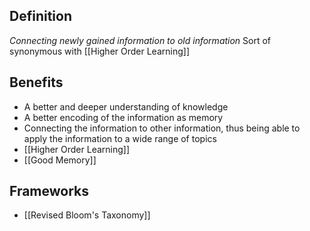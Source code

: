 
Definition
---
_Connecting newly gained information to old information_
Sort of synonymous with [[Higher Order Learning]]


Benefits
---
- A better and deeper understanding of knowledge
- A better encoding of the information as memory
- Connecting the information to other information, thus being able to apply the information to a wide range of topics
- [[Higher Order Learning]]
- [[Good Memory]]


Frameworks
---
- [[Revised Bloom's Taxonomy]]